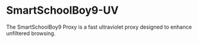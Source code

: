 # SmartSchoolBoy9-UV
The SmartSchoolBoy9 Proxy is a fast ultraviolet proxy designed to enhance unfiltered browsing.
